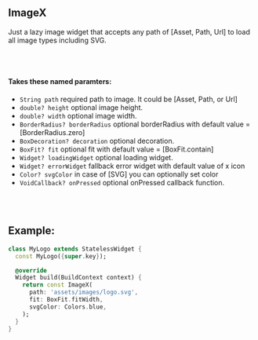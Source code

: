 ## ImageX

Just a lazy image widget that accepts any path of [Asset, Path, Url] to load all image types including SVG.

<br><br>

#### Takes these named paramters:
- ```String path``` required path to image. It could be [Asset, Path, or Url]
- ```double? height``` optional image height.
- ```double? width``` optional image width.
- ```BorderRadius? borderRadius``` optional borderRadius with default value = [BorderRadius.zero]
- ```BoxDecoration? decoration``` optional decoration.
- ```BoxFit? fit``` optional fit with default value = [BoxFit.contain]
- ```Widget? loadingWidget``` optional loading widget.
- ```Widget? errorWidget``` fallback error widget with default value of x icon
- ```Color? svgColor``` in case of [SVG] you can optionally set color
- ```VoidCallback? onPressed``` optional onPressed callback function.

<br><br>

## Example: 

```dart
class MyLogo extends StatelessWidget {
  const MyLogo({super.key});

  @override
  Widget build(BuildContext context) {
    return const ImageX(
      path: 'assets/images/logo.svg',
      fit: BoxFit.fitWidth,
      svgColor: Colors.blue,
    );
  }
}
```